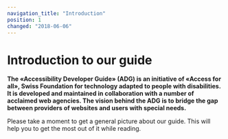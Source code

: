 ```yaml
---
navigation_title: "Introduction"
position: 1
changed: "2018-06-06"
---
```


# Introduction to our guide

**The «Accessibility Developer Guide» (ADG) is an initiative of «Access for all», Swiss Foundation for technology adapted to people with disabilities. It is developed and maintained in collaboration with a number of acclaimed web agencies. The vision behind the ADG is to bridge the gap between providers of websites and users with special needs.**

Please take a moment to get a general picture about our guide. This will help you to get the most out of it while reading.
